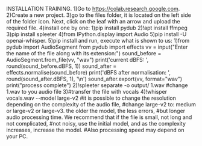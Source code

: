 INSTALLATION TRAINING.
1)Go to https://colab.research.google.com.
2)Create a new project.
3)go to the files folder, it is located on the left side of the folder icon. Next, click on the leaf with an arrow and upload the required file.
4)install one by one: 1)pip install pydub
2)!apt install ffmpeg
3)pip install spleeter
4)from IPython.display import Audio
5)pip install -U openai-whisper.
5)pip install and run, execute what is shown to us:
1)from pydub import AudioSegment
from pydub import effects
vv = input("Enter the name of the file along with its extension:")
sound_before = AudioSegment.from_file(vv, "wav")
print('current dBFS: ', round(sound_before.dBFS, 1))
sound_after = effects.normalise(sound_before)
print('dBFS after normalisation: ', round(sound_after.dBFS, 1), '\n')
sound_after.export(vv, format="wav")
print("process complete")
2)!spleeter separate -o output/ 1.wav #change 1.wav to you audio file
3)#transfer the file with vocals
4)!whisper vocals.wav --model large-v2 #it is possible to change the resolution depending on the complexity of the audio file, 
#change large-v2 to: medium or large-v2 or large-v3. the older the model, the less errors, 
#but longer audio processing time. We recommend that if the file is small, not long and not complicated, 
#not noisy, use the initial model, and as the complexity increases, increase the model. 
#Also processing speed may depend on your PC.
